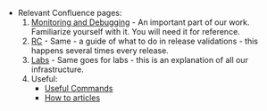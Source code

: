 - Relevant Confluence pages:
	1. [Monitoring and Debugging](https://guardicore.atlassian.net/wiki/spaces/TESTING/pages/3847782477/Monitoring+and+Debugging) - An important part of our work. Familiarize yourself with it. You will need it for reference. 
	2. [RC](https://guardicore.atlassian.net/wiki/spaces/TESTING/pages/3267952710/RC+Validations+-+How+To+Automation+Side) - Same - a guide of what to do in release validations - this happens several times every release. 
	3. [Labs](https://guardicore.atlassian.net/wiki/spaces/TESTING/pages/3642228778/Labs) - Same goes for labs - this is an explanation of all our infrastructure.
	4.  Useful:
		- [Useful Commands](https://guardicore.atlassian.net/wiki/spaces/TESTING/pages/90308719/Useful+Commands) 
		- [How to articles](https://guardicore.atlassian.net/wiki/spaces/TESTING/pages/3670081560/How-to+articles)